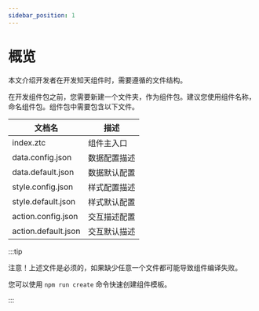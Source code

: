 ```yaml
---
sidebar_position: 1
---
```


# 概览

本文介绍开发者在开发知天组件时，需要遵循的文件结构。

在开发组件包之前，您需要新建一个文件夹，作为组件包。建议您使用组件名称，命名组件包。组件包中需要包含以下文件。

| 文档名              | 描述         |
| ------------------- | ------------ |
| index.ztc           | 组件主入口   |
| data.config.json    | 数据配置描述 |
| data.default.json   | 数据默认配置 |
| style.config.json   | 样式配置描述 |
| style.default.json  | 样式默认配置 |
| action.config.json  | 交互描述配置 |
| action.default.json | 交互默认描述 |

:::tip

注意！上述文件是必须的，如果缺少任意一个文件都可能导致组件编译失败。

您可以使用 `npm run create` 命令快速创建组件模板。

:::
